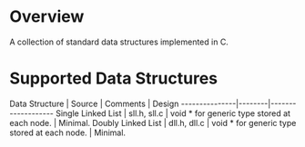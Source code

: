 # Overview

A collection of standard data structures implemented in C.

# Supported Data Structures

Data Structure | Source | Comments | Design
---------------|--------|-------------------
Single Linked List | sll.h, sll.c  | void * for generic type stored at each node. | Minimal.
Doubly Linked List | dll.h, dll.c  | void * for generic type stored at each node. | Minimal.
